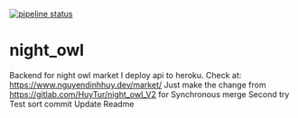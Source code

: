 [![pipeline status](http://git.yeahspace.net/huynd86/night_owl/badges/master/pipeline.svg)](http://git.yeahspace.net/huynd86/night_owl/commits/master)
# night_owl
Backend for night owl market
I deploy api to heroku. Check at: https://www.nguyendinhhuy.dev/market/
Just make the change from https://gitlab.com/HuyTur/night_owl_V2 for Synchronous merge
Second try
Test sort commit
Update Readme
